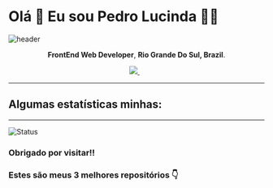 # Olá 👋 Eu sou <strong>Pedro Lucinda</strong> 👨‍💻

![header](https://capsule-render.vercel.app/api?text=.&fontColor=ffffff&fontSize=40&fontAlign=40&height=250&section=head&color=gradient)

<p align='center'>
  <strong>FrontEnd Web Developer</strong>, <strong>Rio Grande Do Sul, Brazil</strong>.
</p>

<p align='center'>  
  <a href="https://www.linkedin.com/in/pedrolucinda/">
    <img src="https://img.shields.io/badge/linkedin-%230077B5.svg?&style=for-the-badge&logo=linkedin&logoColor=white" />
  </a>&nbsp;&nbsp;
</p>

___

## Algumas estatísticas minhas:


___
<p align="left"> <img src="https://komarev.com/ghpvc/?username=Duduxs" alt="Status" /> </p>

### Obrigado por visitar!!
### Estes são meus 3 melhores repositórios 👇 
